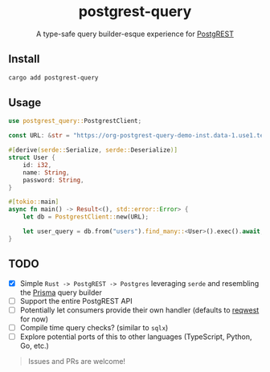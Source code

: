 <h1 align="center">postgrest-query</h1>
<p align="center">A type-safe query builder-esque experience for <a href='https://github.com/PostgREST/postgrest' target='_blank'>PostgREST</a></p>

## Install

```bash
cargo add postgrest-query
```

## Usage

```rust
use postgrest_query::PostgrestClient;

const URL: &str = "https://org-postgrest-query-demo-inst.data-1.use1.tembo.io/restapi/v1";

#[derive(serde::Serialize, serde::Deserialize)]
struct User {
    id: i32,
    name: String,
    password: String,
}

#[tokio::main]
async fn main() -> Result<(), std::error::Error> {
    let db = PostgrestClient::new(URL);

    let user_query = db.from("users").find_many::<User>().exec().await;
}
```

## TODO

- [x] Simple `Rust -> PostgREST -> Postgres` leveraging `serde` and resembling the [Prisma](https://github.com/prisma/prisma) query builder
- [ ] Support the entire PostgREST API
- [ ] Potentially let consumers provide their own handler (defaults to [reqwest](https://crates.io/crates/reqwest) for now)
- [ ] Compile time query checks? (similar to `sqlx`)
- [ ] Explore potential ports of this to other languages (TypeScript, Python, Go, etc.)

> Issues and PRs are welcome!
